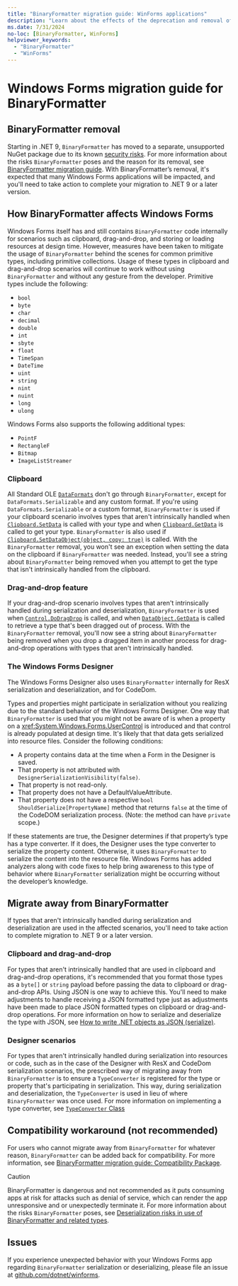 ```yaml
---
title: "BinaryFormatter migration guide: WinForms applications"
description: "Learn about the effects of the deprecation and removal of BinaryFormatter from .NET on Windows Forms and how to migrate."
ms.date: 7/31/2024
no-loc: [BinaryFormatter, WinForms]
helpviewer_keywords:
  - "BinaryFormatter"
  - "WinForms"
---
```


# Windows Forms migration guide for BinaryFormatter

## BinaryFormatter removal

Starting in .NET 9, `BinaryFormatter` has moved to a separate, unsupported NuGet package due to its known [security risks](../binaryformatter-security-guide.md). For more information about the risks `BinaryFormatter` poses and the reason for its removal, see [BinaryFormatter migration guide](overview.md). With BinaryFormatter’s removal, it's expected that many Windows Forms applications will be impacted, and you'll need to take action to complete your migration to .NET 9 or a later version.

## How BinaryFormatter affects Windows Forms

Windows Forms itself has and still contains `BinaryFormatter` code internally for scenarios such as clipboard, drag-and-drop, and storing or loading resources at design time. However, measures have been taken to mitigate the usage of `BinaryFormatter` behind the scenes for common primitive types, including primitive collections. Usage of these types in clipboard and drag-and-drop scenarios will continue to work without using `BinaryFormatter` and without any gesture from the developer. Primitive types include the following:

- `bool`
- `byte`
- `char`
- `decimal`
- `double`
- `int`
- `sbyte`
- `float`
- `TimeSpan`
- `DateTime`
- `uint`
- `string`
- `nint`
- `nuint`
- `long`
- `ulong`

Windows Forms also supports the following additional types:

- `PointF`
- `RectangleF`
- `Bitmap`
- `ImageListStreamer`

### Clipboard

All Standard OLE [`DataFormats`](/dotnet/api/system.windows.forms.dataformats#fields) don't go through `BinaryFormatter`, except for `DataFormats.Serializable` and any custom format. If you're using `DataFormats.Serializable` or a custom format, `BinaryFormatter` is used if your clipboard scenario involves types that aren't intrinsically handled when [`Clipboard.SetData`](/dotnet/api/system.windows.forms.clipboard.setdata) is called with your type and when [`Clipboard.GetData`](/dotnet/api/system.windows.forms.clipboard.getdata) is called to get your type. `BinaryFormatter` is also used if [`Clipboard.SetDataObject(object, copy: true)`](/dotnet/api/system.windows.forms.clipboard.setdataobject) is called. With the `BinaryFormatter` removal, you won't see an exception when setting the data on the clipboard if `BinaryFormatter` was needed. Instead, you'll see a string about `BinaryFormatter` being removed when you attempt to get the type that isn't intrinsically handled from the clipboard.

### Drag-and-drop feature

If your drag-and-drop scenario involves types that aren't intrinsically handled during serialization and deserialization, `BinaryFormatter` is used when [`Control.DoDragDrop`](/dotnet/api/system.windows.forms.control.dodragdrop) is called, and when [`DataObject.GetData`](/dotnet/api/system.windows.dataobject.getdata) is called to retrieve a type that's been dragged out of process. With the `BinaryFormatter` removal, you'll now see a string about `BinaryFormatter` being removed when you drop a dragged item in another process for drag-and-drop operations with types that aren't intrinsically handled.

### The Windows Forms Designer

The Windows Forms Designer also uses `BinaryFormatter` internally for ResX serialization and deserialization, and for CodeDom.

Types and properties might participate in serialization without you realizing due to the standard behavior of the Windows Forms Designer. One way that `BinaryFormatter` is used that you might not be aware of is when a property on a <xref:System.Windows.Forms.UserControl> is introduced and that control is already populated at design time. It's likely that that data gets serialized into resource files. Consider the following conditions:

- A property contains data at the time when a Form in the Designer is saved.
- That property is not attributed with `DesignerSerializationVisibility(false)`.
- That property is not read-only.
- That property does not have a DefaultValueAttribute.
- That property does not have a respective `bool ShouldSerialize[PropertyName]` method that returns `false` at the time of the CodeDOM serialization process. (Note: the method can have `private` scope.)

If these statements are true, the Designer determines if that property’s type has a type converter. If it does, the Designer uses the type converter to serialize the property content. Otherwise, it uses `BinaryFormatter` to serialize the content into the resource file.
Windows Forms has added analyzers along with code fixes to help bring awareness to this type of behavior where `BinaryFormatter` serialization might be occurring without the developer’s knowledge.

## Migrate away from BinaryFormatter

If types that aren't intrinsically handled during serialization and deserialization are used in the affected scenarios, you'll need to take action to complete migration to .NET 9 or a later version.

### Clipboard and drag-and-drop

For types that aren't intrinsically handled that are used in clipboard and drag-and-drop operations, it's recommended that you format those types as a `byte[]` or `string` payload before passing the data to clipboard or drag-and-drop APIs. Using JSON is one way to achieve this. You'll need to make adjustments to handle receiving a JSON formatted type just as adjustments have been made to place JSON formatted types on clipboard or drag-and-drop operations. For more information on how to serialize and deserialize the type with JSON, see [How to write .NET objects as JSON (serialize)](../system-text-json/how-to.md).

### Designer scenarios

For types that aren't intrinsically handled during serialization into resources or code, such as in the case of the Designer with ResX and CodeDom serialization scenarios, the prescribed way of migrating away from `BinaryFormatter` is to ensure a `TypeConverter` is registered for the type or property that's participating in serialization. This way, during serialization and deserialization, the `TypeConverter` is used in lieu of where `BinaryFormatter` was once used. For more information on implementing a type converter, see [`TypeConverter` Class](/dotnet/api/system.componentmodel.typeconverter#notes-to-inheritors)

## Compatibility workaround (not recommended)

For users who cannot migrate away from `BinaryFormatter` for whatever reason, `BinaryFormatter` can be added back for compatibility. For more information, see [BinaryFormatter migration guide: Compatibility Package](compatibility-package.md).

> [!CAUTION]
> BinaryFormatter is dangerous and not recommended as it puts consuming apps at risk for attacks such as denial of service, which can render the app unresponsive and or unexpectedly terminate it. For more information about the risks `BinaryFormatter` poses, see [Deserialization risks in use of BinaryFormatter and related types](../binaryformatter-security-guide.md).

## Issues

If you experience unexpected behavior with your Windows Forms app regarding `BinaryFormatter` serialization or deserializing, please file an issue at [github.com/dotnet/winforms](https://github.com/dotnet/winforms/issues).

